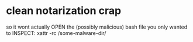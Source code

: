 # clean notarization crap
so it wont actually OPEN the (possibly malicious) bash file you only wanted to INSPECT: xattr -rc /some-malware-dir/
